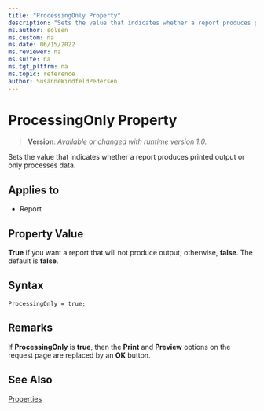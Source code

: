 ```yaml
---
title: "ProcessingOnly Property"
description: "Sets the value that indicates whether a report produces printed output or only processes data."
ms.author: solsen
ms.custom: na
ms.date: 06/15/2022
ms.reviewer: na
ms.suite: na
ms.tgt_pltfrm: na
ms.topic: reference
author: SusanneWindfeldPedersen
---
```

[//]: # (START>DO_NOT_EDIT)
[//]: # (IMPORTANT:Do not edit any of the content between here and the END>DO_NOT_EDIT.)
[//]: # (Any modifications should be made in the .xml files in the ModernDev repo.)
# ProcessingOnly Property
> **Version**: _Available or changed with runtime version 1.0._

Sets the value that indicates whether a report produces printed output or only processes data.

## Applies to
-   Report

[//]: # (IMPORTANT: END>DO_NOT_EDIT)


## Property Value

**True** if you want a report that will not produce output; otherwise, **false**. The default is **false**. 

## Syntax

```AL
ProcessingOnly = true;
``` 
  
## Remarks  

If **ProcessingOnly** is **true**, then the **Print** and **Preview** options on the request page are replaced by an **OK** button.  
  
## See Also  

[Properties](devenv-properties.md)